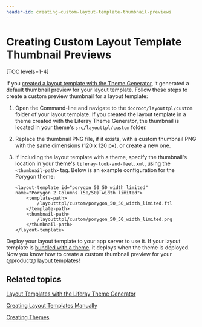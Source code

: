 ```yaml
---
header-id: creating-custom-layout-template-thumbnail-previews
---
```


# Creating Custom Layout Template Thumbnail Previews

[TOC levels=1-4]

If you 
[created a layout template with the Theme Generator](/docs/7-1/tutorials/-/knowledge_base/t/creating-layout-templates-with-the-themes-generator), 
it generated a default thumbnail preview for your layout template. Follow these 
steps to create a custom preview thumbnail for a layout template:

1.  Open the Command-line and navigate to the `docroot/layouttpl/custom` folder 
    of your layout template. If you created the layout template in a theme 
    created with the Liferay Theme Generator, the thumbnail is located in your 
    theme's `src/layouttpl/custom` folder.

2.  Replace the thumbnail PNG file, if it exists, with a custom thumbnail PNG 
    with the same dimensions (120 x 120 px), or create a new one.

3.  If including the layout template with a theme, specify the thumbnail's 
    location in your theme's `liferay-look-and-feel.xml`, using the 
    `<thumbnail-path>` tag. Below is an example configuration for the Porygon 
    theme:
    
        <layout-template id="porygon_50_50_width_limited" 
        name="Porygon 2 Columns (50/50) width limited">
            <template-path>
                /layoutttpl/custom/porygon_50_50_width_limited.ftl
            </template-path>
            <thumbnail-path>
                /layoutttpl/custom/porygon_50_50_width_limited.png
            </thumbnail-path>
        </layout-template>

Deploy your layout template to your app server to use it. If your layout 
template is 
[bundled with a theme](/docs/7-1/tutorials/-/knowledge_base/t/including-layout-templates-with-a-theme), 
it deploys when the theme is deployed. Now you know how to create a custom 
thumbnail preview for your @product@ layout templates!

## Related topics

[Layout Templates with the Liferay Theme Generator](/docs/7-1/tutorials/-/knowledge_base/t/creating-layout-templates-with-the-themes-generator)

[Creating Layout Templates Manually](/docs/7-1/tutorials/-/knowledge_base/t/creating-layout-templates-manually)

[Creating Themes](/docs/7-1/tutorials/-/knowledge_base/t/creating-themes)


